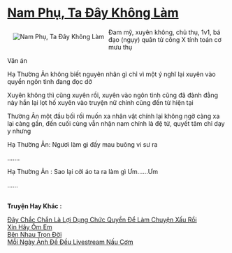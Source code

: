 <a href="https://utruyen.com/nam-phu-ta-day-khong-lam/24640/" title="Nam Phụ, Ta Đây Không Làm"><h1>Nam Phụ, Ta Đây Không Làm</h1></a><div style="display:table"><img align="right" style="float: left; padding: 10px;" src="https://utruyen.com/images/story/200x260/nam-phu-ta-day-khong-lam.jpg" alt="Nam Phụ, Ta Đây Không Làm">Đam mỹ, xuyên không, chủ thụ, 1v1, bá đạo (ngụy) quân tử công X tính toán cơ mưu thụ<p></p>Văn án<p></p>Hạ Thường Ân không biết nguyên nhân gì chỉ vì một ý nghĩ lại xuyên vào quyển ngôn tình đang đọc dở<p></p> Xuyên không thì cũng xuyên rồi, xuyên vào ngôn tình cũng đã đành đằng này hắn lại lọt hố xuyên vào truyện nữ chính cũng đến từ hiện tại<p></p> Thường Ân một đầu bối rối muốn xa nhân vật chính lại không ngờ càng xa lại càng gần, đến cuối cùng vẫn nhận nam chính là đệ tử, quyết tâm chỉ dạy y nhưng<p></p> Hạ Thường Ân: Ngươi làm gì đấy mau buông vi sư ra<p></p> .......<p></p> Hạ Thường Ân : Sao lại cởi áo ta ra làm gì Ưm......Ưm<p></p> ......</div><p><br><b>Truyện Hay Khác :</b></p><a href="https://utruyen.com/day-chac-chan-la-loi-dung-chuc-quyen-de-lam-chuyen-xau-roi/24638/" alt="Đây Chắc Chắn Là Lợi Dụng Chức Quyền Để Làm Chuyện Xấu Rồi">Đây Chắc Chắn Là Lợi Dụng Chức Quyền Để Làm Chuyện Xấu Rồi</a><br/><a href="https://www.flickr.com/photos/184340401@N07/48819101777/" alt="Xin Hãy Ôm Em">Xin Hãy Ôm Em</a><br/><a href="https://github.com/quanluxury/truyenhot/tree/master/truyenhay/650/" alt="Bên Nhau Trọn Đời">Bên Nhau Trọn Đời</a><br/><a href="https://dammyh.wordpress.com/2019/11/07/moi-ngay-anh-de-deu-livestream-nau-com/" alt="Mỗi Ngày Ảnh Đế Đều Livestream Nấu Cơm">Mỗi Ngày Ảnh Đế Đều Livestream Nấu Cơm</a><br/>